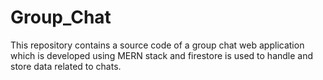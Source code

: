 # Group_Chat
This repository contains a source code of a group chat web application which is developed using MERN stack and firestore is used to handle and store data related to chats.
